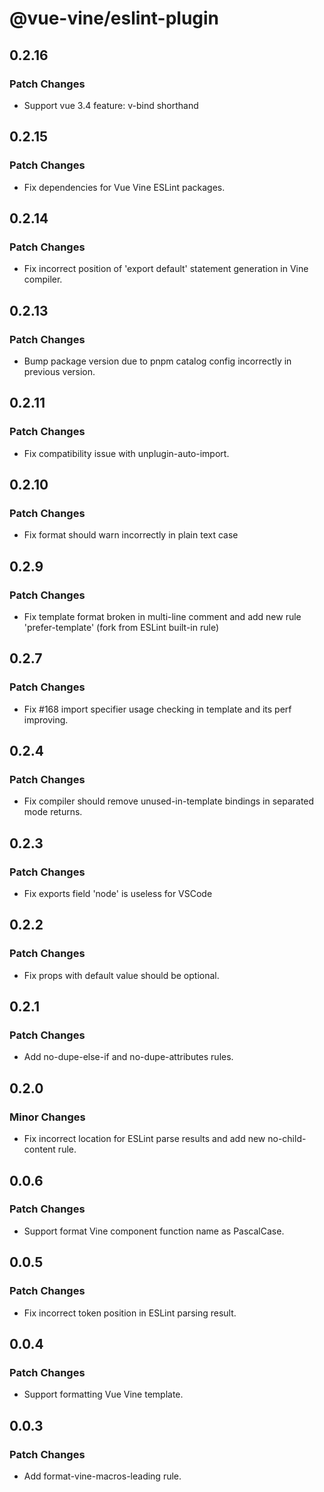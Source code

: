 # @vue-vine/eslint-plugin

## 0.2.16

### Patch Changes

- Support vue 3.4 feature: v-bind shorthand

## 0.2.15

### Patch Changes

- Fix dependencies for Vue Vine ESLint packages.

## 0.2.14

### Patch Changes

- Fix incorrect position of 'export default' statement generation in Vine compiler.

## 0.2.13

### Patch Changes

- Bump package version due to pnpm catalog config incorrectly in previous version.

## 0.2.11

### Patch Changes

- Fix compatibility issue with unplugin-auto-import.

## 0.2.10

### Patch Changes

- Fix format should warn incorrectly in plain text case

## 0.2.9

### Patch Changes

- Fix template format broken in multi-line comment and add new rule 'prefer-template' (fork from ESLint built-in rule)

## 0.2.7

### Patch Changes

- Fix #168 import specifier usage checking in template and its perf improving.

## 0.2.4

### Patch Changes

- Fix compiler should remove unused-in-template bindings in separated mode returns.

## 0.2.3

### Patch Changes

- Fix exports field 'node' is useless for VSCode

## 0.2.2

### Patch Changes

- Fix props with default value should be optional.

## 0.2.1

### Patch Changes

- Add no-dupe-else-if and no-dupe-attributes rules.

## 0.2.0

### Minor Changes

- Fix incorrect location for ESLint parse results and add new no-child-content rule.

## 0.0.6

### Patch Changes

- Support format Vine component function name as PascalCase.

## 0.0.5

### Patch Changes

- Fix incorrect token position in ESLint parsing result.

## 0.0.4

### Patch Changes

- Support formatting Vue Vine template.

## 0.0.3

### Patch Changes

- Add format-vine-macros-leading rule.
